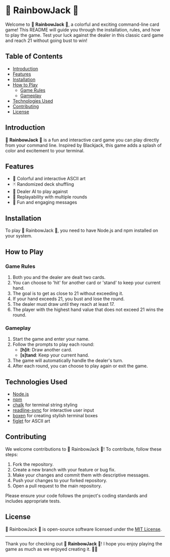# 🌈 RainbowJack 🌈

Welcome to 🌈 **RainbowJack** 🌈, a colorful and exciting command-line card game! This README will guide you through the installation, rules, and how to play the game. 
Test your luck against the dealer in this classic card game and reach 21 without going bust to win!

## Table of Contents

- [Introduction](#introduction)
- [Features](#features)
- [Installation](#installation)
- [How to Play](#how-to-play)
  - [Game Rules](#game-rules)
  - [Gameplay](#gameplay)
- [Technologies Used](#technologies-used)
- [Contributing](#contributing)
- [License](#license)

## Introduction

🌈 **RainbowJack** 🌈 is a fun and interactive card game you can play directly from your command line. Inspired by Blackjack, this game adds a splash of color and excitement to your terminal.

## Features

- 🎨 Colorful and interactive ASCII art
- 🃏 Randomized deck shuffling
- 🤖 Dealer AI to play against
- 🔄 Replayability with multiple rounds
- 🎉 Fun and engaging messages

## Installation

To play 🌈 RainbowJack 🌈, you need to have Node.js and npm installed on your system. 

## How to Play

### Game Rules

1. Both you and the dealer are dealt two cards.
2. You can choose to 'hit' for another card or 'stand' to keep your current hand.
3. The goal is to get as close to 21 without exceeding it.
4. If your hand exceeds 21, you bust and lose the round.
5. The dealer must draw until they reach at least 17.
6. The player with the highest hand value that does not exceed 21 wins the round.

### Gameplay

1. Start the game and enter your name.
2. Follow the prompts to play each round:
   - **[h]it**: Draw another card.
   - **[s]tand**: Keep your current hand.
3. The game will automatically handle the dealer's turn.
4. After each round, you can choose to play again or exit the game.

## Technologies Used

- [Node.js](https://nodejs.org/)
- [npm](https://www.npmjs.com/)
- [chalk](https://www.npmjs.com/package/chalk) for terminal string styling
- [readline-sync](https://www.npmjs.com/package/readline-sync) for interactive user input
- [boxen](https://www.npmjs.com/package/boxen) for creating stylish terminal boxes
- [figlet](https://www.npmjs.com/package/figlet) for ASCII art

## Contributing

We welcome contributions to 🌈 RainbowJack 🌈! To contribute, follow these steps:

1. Fork the repository.
2. Create a new branch with your feature or bug fix.
3. Make your changes and commit them with descriptive messages.
4. Push your changes to your forked repository.
5. Open a pull request to the main repository.

Please ensure your code follows the project's coding standards and includes appropriate tests.

## License

🌈 RainbowJack 🌈 is open-source software licensed under the [MIT License](LICENSE).

---

Thank you for checking out 🌈 **RainbowJack** 🌈! I hope you enjoy playing the game as much as we enjoyed creating it. 🌈✨
